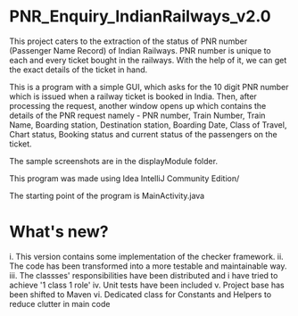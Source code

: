 # PNR_Enquiry_IndianRailways_v2.0
This project caters to the extraction of the status of PNR number (Passenger Name Record) of Indian Railways. PNR number is unique to each and every ticket bought in the railways. With the help of it, we can get the exact details of the ticket in hand.

This is a program with a simple GUI, which asks for the 10 digit PNR number which is issued when a railway ticket is booked in India. Then, after processing the request, another window opens up which contains the details of the PNR request namely - PNR number, Train Number, Train Name, Boarding station, Destination station, Boarding Date, Class of Travel, Chart status, Booking status and current status of the passengers on the ticket.

The sample screenshots are in the displayModule folder.

This program was made using Idea IntelliJ Community Edition/

The starting point of the program is MainActivity.java

# What's new?
i. This version contains some implementation of the checker framework.
ii. The code has been transformed into a more testable and maintainable way.
iii. The classses' responsibilities have been distributed and i have tried to achieve '1 class 1 role'
iv. Unit tests have been included
v. Project base has been shifted to Maven
vi. Dedicated class for Constants and Helpers to reduce clutter in main code
